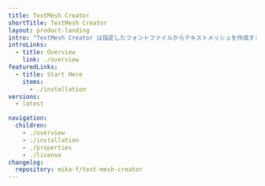 ```yaml
---
title: TextMesh Creator
shortTitle: TextMesh Creator
layout: product-landing
intro: "TextMesh Creator は指定したフォントファイルからテキストメッシュを作成する Blender アドオンです。"
introLinks:
  - title: Overview
    link: ./overview
featuredLinks:
  - title: Start Here
    items:
      - ./installation
versions:
  - latest

navigation:
  children:
    - ./overview
    - ./installation
    - ./properties
    - ./license
changelog:
  repository: mika-f/text-mesh-creator
---
```

